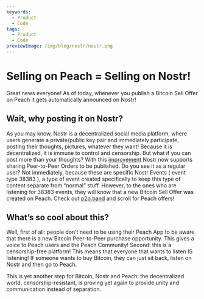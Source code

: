 ```yaml
---
keywords:
  - Product
  - Code
tags:
  - Product
  - Code
previewImage: /img/blog/nostr/nostr.png
---
```


# Selling on Peach = Selling on Nostr!

Great news everyone! As of today, whenever you publish a Bitcoin Sell Offer on Peach it gets automatically announced on Nostr!

## Wait, why posting it on Nostr?

As you may know, Nostr is a decentralized social media platform, where users generate a private/public key pair and immediately participate, posting their thoughts, pictures, whatever they want! Because it is decentralized, it is immune to control and censorship.
But what if you can post more than your thoughts?
With this [improvement](https://nips.nostr.com/69) Nostr now supports sharing Peer-to-Peer Orders to be published. Do you see it as a regular user? Not immediately, because these are specific Nostr Events ( event type 38383 ), a type of event created specifically to keep this type of content separate from “normal” stuff. However, to the ones who are listening for 38383 events, they will know that a new Bitcoin Sell Offer was created on Peach. Check out [p2p.band](https://p2p.band/) and scroll for Peach offers!

## What’s so cool about this?

Well, first of all: people don’t need to be using their Peach App to be aware that there is a new Bitcoin Peer-to-Peer purchase opportunity. This gives a voice to Peach users and the Peach Community!
Second: this is a censorship-free platform! This means that everyone that wants to listen IS listening! If someone wants to buy Bitcoin, they can just sit back, listen on Nostr and then go to Peach.

This is yet another step for Bitcoin, Nostr and Peach: the decentralized world, censorship-resistant, is proving yet again to provide unity and communication instead of separation.
